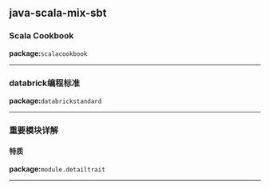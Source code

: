 ## java-scala-mix-sbt

### Scala Cookbook
**package:**`scalacookbook`


---

### databrick编程标准
**package:**`databrickstandard`

---

### 重要模块详解
#### 特质
**package:**`module.detailtrait`

---














































































































































